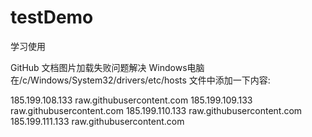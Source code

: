 # testDemo
学习使用

GitHub 文档图片加载失败问题解决
Windows电脑在/c/Windows/System32/drivers/etc/hosts 文件中添加一下内容:

185.199.108.133 raw.githubusercontent.com
185.199.109.133 raw.githubusercontent.com
185.199.110.133 raw.githubusercontent.com
185.199.111.133 raw.githubusercontent.com
